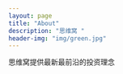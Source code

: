 ```yaml
---
layout: page
title: "About"
description: "思维窝 " 
header-img: "img/green.jpg"
---
```


思维窝提供最新最前沿的投资理念






